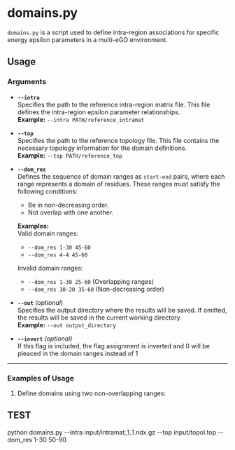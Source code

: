 # domains.py

`domains.py` is a script used to define intra-region associations for specific energy epsilon parameters in a multi-eGO environment.

## Usage


### Arguments

- **`--intra`**  
  Specifies the path to the reference intra-region matrix file. This file defines the intra-region epsilon parameter relationships.  
  **Example:** `--intra PATH/reference_intramat`

- **`--top`**  
  Specifies the path to the reference topology file. This file contains the necessary topology information for the domain definitions.  
  **Example:** `--top PATH/reference_top`

- **`--dom_res`**  
  Defines the sequence of domain ranges as `start-end` pairs, where each range represents a domain of residues. These ranges must satisfy the following conditions:
  - Be in non-decreasing order.
  - Not overlap with one another.

  **Examples:**  
  Valid domain ranges:  
  - `--dom_res 1-30 45-60`  
  - `--dom_res 4-4 45-60`  

  Invalid domain ranges:  
  - `--dom_res 1-30 25-60` (Overlapping ranges)  
  - `--dom_res 30-20 35-60` (Non-decreasing order)

- **`--out`** *(optional)*  
  Specifies the output directory where the results will be saved. If omitted, the results will be saved in the current working directory.  
  **Example:** `--out output_directory`

- **`--invert`** *(optional)*  
  If this flag is included, the flag assignment is inverted and 0 will be pleaced in the domain ranges instead of 1

---

### Examples of Usage

1. Define domains using two non-overlapping ranges: 

## TEST
python domains.py --intra input/intramat_1_1.ndx.gz --top input/topol.top --dom_res 1-30 50-90 
